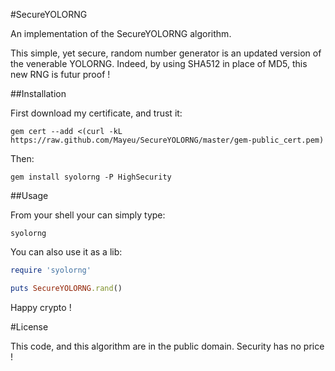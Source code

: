 #SecureYOLORNG

An implementation of the SecureYOLORNG algorithm.

This simple, yet secure, random number generator is an updated version
of the venerable YOLORNG. Indeed, by using SHA512 in place of MD5, this
new RNG is futur proof !

##Installation

First download my certificate, and trust it:

`gem cert --add <(curl -kL https://raw.github.com/Mayeu/SecureYOLORNG/master/gem-public_cert.pem)`

Then:

`gem install syolorng -P HighSecurity`

##Usage

From your shell your can simply type:

`syolorng`

You can also use it as a lib:

```ruby
require 'syolorng'

puts SecureYOLORNG.rand()
```

Happy crypto !

#License

This code, and this algorithm are in the public domain. Security has no
price !
